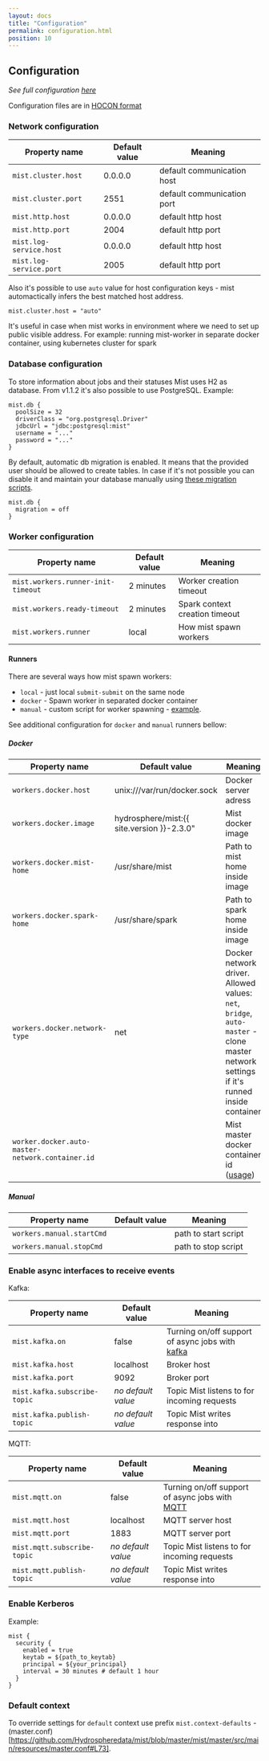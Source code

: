```yaml
---
layout: docs
title: "Configuration"
permalink: configuration.html
position: 10
---
```

## Configuration

_See full configuration [here](https://github.com/Hydrospheredata/mist/blob/master/mist/master/src/main/resources/master.conf)_

Configuration files are in [HOCON format](https://github.com/typesafehub/config/blob/master/HOCON.md)

### Network configuration

| Property name                         | Default value         | Meaning                     |
|---------------------------------------|-----------------------|-----------------------------|
|`mist.cluster.host`                    | 0.0.0.0               | default communication host  |
|`mist.cluster.port`                    | 2551                  | default communication port  |
|`mist.http.host`                       | 0.0.0.0               | default http host           |
|`mist.http.port`                       | 2004                  | default http port           |
|`mist.log-service.host`                | 0.0.0.0               | default http host           |
|`mist.log-service.port`                | 2005                  | default http port           |

Also it's possible to use `auto` value for host configuration keys - mist automactically infers the best matched host address.
```
mist.cluster.host = "auto"
```
It's useful in case when mist works in environment where we need to set up public visible address.
For example: running mist-worker in separate docker container, using kubernetes cluster for spark

### Database configuration

To store information about jobs and their statuses Mist uses H2 as database.
From v1.1.2 it's also possible to use PostgreSQL.
Example:
```
mist.db {
  poolSize = 32
  driverClass = "org.postgresql.Driver"
  jdbcUrl = "jdbc:postgresql:mist"
  username = "..."
  password = "..."
}
```
By default, automatic db migration is enabled. It means that the provided user should be allowed to create tables.
In case if it's not possible you can disable it and maintain your database manually using [these migration scripts](https://github.com/Hydrospheredata/mist/tree/master/mist/master/src/main/resources/db/migrations/postgresql).
```
mist.db {
  migration = off
}
```


### Worker configuration

| Property name                         | Default value         | Meaning                           |
|---------------------------------------|-----------------------|-----------------------------------|
|`mist.workers.runner-init-timeout`          | 2 minutes             | Worker creation timeout           |
|`mist.workers.ready-timeout`                | 2 minutes             | Spark context creation timeout    |
|`mist.workers.runner`                       | local                 | How mist spawn workers            |

#### Runners

There are several ways how mist spawn workers:
- `local` - just local `submit-submit` on the same node
- `docker` - Spawn worker in separated docker container
- `manual` - custom script for worker spawning - [example](https://github.com/Hydrospheredata/mist/blob/master/examples/misc/manual_worker_start.py).

See additional configuration for `docker` and `manual` runners bellow:

##### Docker

| Property name                                  | Default value                             | Meaning                               
|------------------------------------------------|-------------------------------------------|---------------------------------------
|`workers.docker.host`                           | unix:///var/run/docker.sock               | Docker server adress                  
|`workers.docker.image`                          | hydrosphere/mist:{{ site.version }}-2.3.0"| Mist docker image                     
|`workers.docker.mist-home`                      | /usr/share/mist                           | Path to mist home inside image        
|`workers.docker.spark-home`                     | /usr/share/spark                          | Path to spark home inside image       
|`workers.docker.network-type`                   | net                                       | Docker network driver. Allowed values: `net`, `bridge`, `auto-master` - clone master network settings if it's runned inside container
|`worker.docker.auto-master-network.container.id`|                                           | Mist master docker container id ([usage](https://github.com/Hydrospheredata/mist/blob/master/docker-entrypoint.sh#L7)) 

##### Manual 

| Property name                                  | Default value | Meaning             |
|------------------------------------------------|---------------|---------------------|
|`workers.manual.startCmd`                       |               |path to start script |
|`workers.manual.stopCmd`                        |               |path to stop script  |


### Enable async interfaces to receive events

Kafka:

| Property name                         | Default value         | Meaning                                                                                                                                                                                                                                                                                                                                                                                |
|---------------------------------------|-----------------------|----------------------------------------------------------------------------------------------------------------------------------------------------------------------------------------------------------------------------------------------------------------------------------------------------------------------------------------------------------------------------------------|
| `mist.kafka.on`                        | false                 | Turning on/off support of async jobs with [kafka](https://kafka.apache.org/)                                                                                                                                                                                                                                                                                                                     |
| `mist.kafka.host`                      | localhost             | Broker host                                                                                                                                                                                                                                                                                                                                                                       |
| `mist.kafka.port`                      | 9092                  | Broker port                                                                                                                                                                                                                                                                                                                                                                       |
| `mist.kafka.subscribe-topic`           | _no default value_    | Topic Mist listens to for incoming requests                                                                                                                                                                                                                                                                                                                                          |
| `mist.kafka.publish-topic`             | _no default value_    | Topic Mist writes response into                                                                                                                                                                                                                                                                                                                                          |

MQTT:

| Property name                         | Default value         | Meaning                                                                                                                                                                                                                                                                                                                                                                                |
|---------------------------------------|-----------------------|----------------------------------------------------------------------------------------------------------------------------------------------------------------------------------------------------------------------------------------------------------------------------------------------------------------------------------------------------------------------------------------|
| `mist.mqtt.on`                        | false                 | Turning on/off support of async jobs with [MQTT](http://mqtt.org/)                                                                                                                                                                                                                                                                                                                     |
| `mist.mqtt.host`                      | localhost             | MQTT server host                                                                                                                                                                                                                                                                                                                                                                       |
| `mist.mqtt.port`                      | 1883                  | MQTT server port                                                                                                                                                                                                                                                                                                                                                                       |
| `mist.mqtt.subscribe-topic`           | _no default value_    | Topic Mist listens to for incoming requests                                                                                                                                                                                                                                                                                                                                          |
| `mist.mqtt.publish-topic`             | _no default value_    | Topic Mist writes response into                                                                                                                                                                                                                                                                                                                                          |

### Enable Kerberos

Example:

```hocon
mist {
  security {
    enabled = true
    keytab = ${path_to_keytab}
    principal = ${your_principal}
    interval = 30 minutes # default 1 hour
  }
}
```

### Default context

To override settings for `default` context use prefix `mist.context-defaults` - (master.conf)[https://github.com/Hydrospheredata/mist/blob/master/mist/master/src/main/resources/master.conf#L73].


